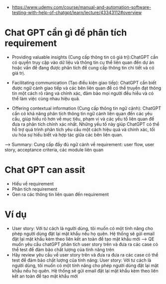 - https://www.udemy.com/course/manual-and-automation-software-testing-with-help-of-chatgpt/learn/lecture/43343112#overview
# Chat GPT cần gì để phân tích requirement
- Providing valuable insights (Cung cấp thông tin có giá trị):ChatGPT cần có quyền truy cập vào dữ liệu và thông tin cụ thể liên quan đến dự án hoặc vấn đề đang được phân tích để cung cấp thông tin chi tiết và có giá trị.

- Facilitating communication (Tạo điều kiện giao tiếp): ChatGPT cần biết được ngữ cảnh giao tiếp và các bên liên quan để có thể truyền đạt thông tin một cách rõ ràng và chính xác, đảm bảo mọi người đều hiểu và có thể làm việc cùng nhau hiệu quả.

- Offering contextual information (Cung cấp thông tin ngữ cảnh): ChatGPT cần có khả năng phân tích thông tin ngữ cảnh liên quan đến các yêu cầu, giúp hiểu rõ hơn về mục tiêu, phạm vi và các yếu tố liên quan để đưa ra phân tích chính xác nhất.
Những yếu tố này giúp ChatGPT có thể hỗ trợ quá trình phân tích yêu cầu một cách hiệu quả và chính xác, tối ưu hóa sự hiểu biết và hợp tác giữa các bên liên quan.

--> Summary: Cung cấp đầy đủ ngữ cảnh về requirement: user flow, user story, acceptance criteria, các module liên quan

# Chat GPT can assit
- Hiểu về requirement
- Phân tích requirement
- Gen ra các thông tin liên quan đến requirement 

# Ví dụ
- User story: Với tư cách là người dùng, tôi muốn có một tính năng cho phép người dùng đặt lại mật khẩu nếu họ quên. Hệ thống sẽ gửi email đặt lại mật khẩu kèm theo liên kết an toàn để tạo mật khẩu mới
--> QE muốn yêu cầu chatGPT phân tích user story trên và đưa ra các case có thể test để đảm bảo chất lượng của tính năng trên 
- Hãy review yêu cầu về user story trên và đưa ra đưa ra các case có thể test để đảm bảo chất lượng của tính năng: User story: Với tư cách là người dùng, tôi muốn có một tính năng cho phép người dùng đặt lại mật khẩu nếu họ quên. Hệ thống sẽ gửi email đặt lại mật khẩu kèm theo liên kết an toàn để tạo mật khẩu mới